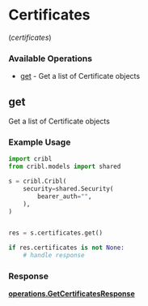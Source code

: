 # Certificates
(*certificates*)

### Available Operations

* [get](#get) - Get a list of Certificate objects

## get

Get a list of Certificate objects

### Example Usage

```python
import cribl
from cribl.models import shared

s = cribl.Cribl(
    security=shared.Security(
        bearer_auth="",
    ),
)


res = s.certificates.get()

if res.certificates is not None:
    # handle response
```


### Response

**[operations.GetCertificatesResponse](../../models/operations/getcertificatesresponse.md)**

